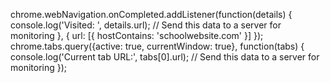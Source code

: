 chrome.webNavigation.onCompleted.addListener(function(details) {
  console.log('Visited: ', details.url);
  // Send this data to a server for monitoring
}, { url: [{ hostContains: 'schoolwebsite.com' }] });
chrome.tabs.query({active: true, currentWindow: true}, function(tabs) {
  console.log('Current tab URL:', tabs[0].url);
  // Send this data to a server for monitoring
});
